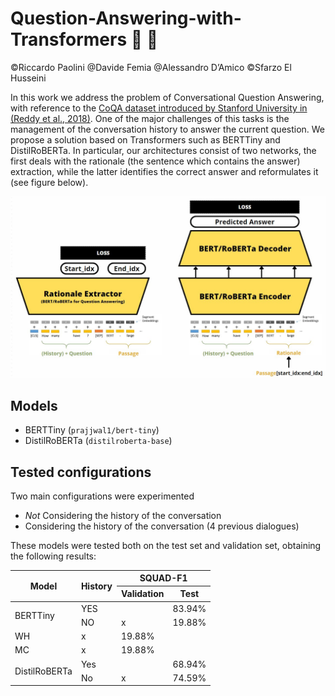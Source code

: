 # Question-Answering-with-Transformers :crystal_ball: :green_book:
©Riccardo Paolini @Davide Femia @Alessandro D’Amico ©Sfarzo El Husseini

In this work we address the problem of Conversational Question Answering, with reference to the [CoQA dataset introduced by Stanford University in (Reddy et al., 2018)](https://stanfordnlp.github.io/coqa/). One of the major challenges of this tasks is the management of the conversation history to answer the current question. 
We propose a solution based on Transformers such as BERTTiny and DistilRoBERTa.
In particular, our architectures consist of two networks, the first deals with the rationale (the sentence which contains the answer) extraction, while the latter identifies the correct answer and reformulates it (see figure below).

![](./img/span_encoderdecoder.jfif "span extractor + encoder/decoder")


## Models
- BERTTiny (``prajjwal1/bert-tiny``)
- DistilRoBERTa (```distilroberta-base```)

## Tested configurations
Two main configurations were experimented

- *Not* Considering the history of the conversation    
- Considering the history of the conversation (4 previous dialogues)

These models were tested both on the test set and validation set, obtaining the following results:


<table class="tg">
<thead>
  <tr>
    <th class="tg-cly1" rowspan="2">Model</th>
    <th class="tg-cly1" rowspan="2">History</th>
    <th class="tg-cly1" colspan="2">SQUAD-F1</th>
  </tr>
  <tr>
    <th class="tg-cly1">Validation</th>
    <th class="tg-cly1">Test</th>
  </tr>
</thead>
<tbody>
  <tr>
    <td class="tg-cly1" rowspan="2">BERTTiny</td>
    <td class="tg-cly1">YES</td>
    <td class="tg-cly1"></td>
    <td class="tg-cly1">83.94%</td>
  </tr>
  <tr>
    <td class="tg-cly1">NO</td>
    <td class="tg-cly1">x</td>
    <td class="tg-cly1">19.88%</td>
  </tr>
  <tr>
    <td class="tg-cly1">WH</td>
    <td class="tg-cly1">x</td>
    <td class="tg-cly1">19.88%</td>
  </tr>
  <tr>
    <td class="tg-cly1">MC</td>
    <td class="tg-cly1">x</td>
    <td class="tg-cly1">19.88%</td>
  </tr>
  <tr>
    <td class="tg-cly1" rowspan="2">DistilRoBERTa</td>
    <td class="tg-cly1">Yes</td>
    <td class="tg-cly1"></td>
    <td class="tg-cly1">68.94%</td>
  </tr>
  <tr>
    <td class="tg-cly1">No</td>
    <td class="tg-cly1">x</td>
    <td class="tg-cly1">74.59%</td>
  </tr>
</tbody>
</table>
